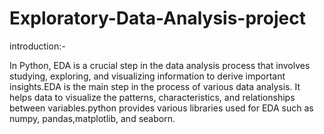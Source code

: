 # Exploratory-Data-Analysis-project

introduction:-

In Python, EDA  is a crucial step in the data analysis process that involves studying, exploring, and visualizing information to derive important insights.EDA is the main step in the process of various data analysis. It helps data to visualize the patterns, characteristics, and relationships between variables.python provides various libraries used for EDA such as numpy, pandas,matplotlib, and seaborn.






